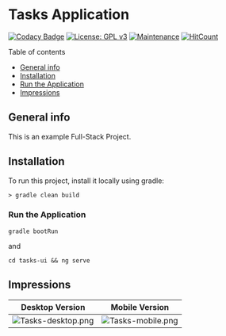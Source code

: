 # Tasks Application
[![Codacy Badge](https://api.codacy.com/project/badge/Grade/98ca663bec894044971be473ef6f8069)](https://www.codacy.com/manual/mleenings/fullstack-tasks?utm_source=github.com&amp;utm_medium=referral&amp;utm_content=mleenings/fullstack-tasks&amp;utm_campaign=Badge_Grade)
[![License: GPL v3](https://img.shields.io/badge/License-GPLv3-blue.svg)](https://www.gnu.org/licenses/gpl-3.0) 
[![Maintenance](https://img.shields.io/badge/Maintained%3F-yes-green.svg)](https://github.com/mleenings/fullstack-tasks/graphs/commit-activity)
[![HitCount](http://hits.dwyl.io/mleenings/fullstack-tasks.svg)](http://hits.dwyl.io/mleenings/fullstack-tasks)

Table of contents
* [General info](#general-info)
* [Installation](#installation)
* [Run the Application](#run-the-application)
* [Impressions](#run-the-application)

## General info
This is an example Full-Stack Project.

## Installation

To run this project, install it locally using gradle:

```shell
> gradle clean build
```

### Run the Application
```shell
gradle bootRun
```
and
```shell
cd tasks-ui && ng serve
```

## Impressions
|                Desktop Version                 |                Mobile Version                |
|:----------------------------------------------:|:--------------------------------------------:|
| ![Tasks-desktop.png](assets/Tasks-desktop.PNG) | ![Tasks-mobile.png](assets/Tasks-mobile.PNG) |
